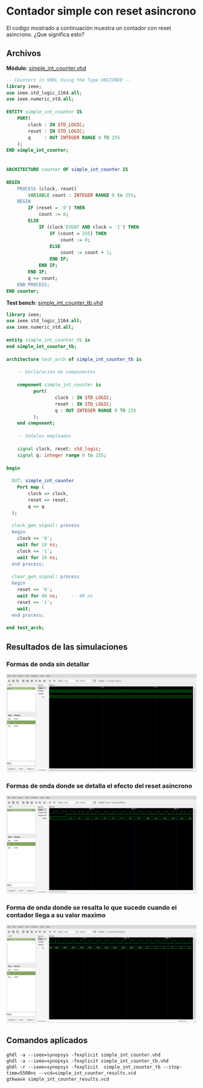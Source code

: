 # Contador simple con reset asincrono #

El codigo mostrado a continuación muestra un contador con reset asincrono. ¿Que significa esto?

## Archivos ##

**Módulo**: [simple_int_counter.vhd](simple_int_counter.vhd)

```vhdl
-- Counters in VHDL Using the Type UNSIGNED --
library ieee;
use ieee.std_logic_1164.all;
use ieee.numeric_std.all;

ENTITY simple_int_counter IS
	PORT(
		clock : IN STD_LOGIC;
		reset : IN STD_LOGIC;
		q 	  : OUT INTEGER RANGE 0 TO 255
	);
END simple_int_counter;


ARCHITECTURE counter OF simple_int_counter IS

BEGIN
	PROCESS (clock, reset)
		VARIABLE count : INTEGER RANGE 0 to 255;
	BEGIN
		IF (reset = '0') THEN
			count := 0;
		ELSE
			IF (clock'EVENT AND clock = '1') THEN				
				IF (count = 255) THEN
					count := 0;
				ELSE
					count := count + 1;
				END IF;
			END IF;
		END IF;
		q <= count;
	END PROCESS;
END counter;
```

**Test bench**: [simple_int_counter_tb.vhd](simple_int_counter_tb.vhd)

```vhdl
library ieee;
use ieee.std_logic_1164.all;
use ieee.numeric_std.all;

entity simple_int_counter_tb is
end simple_int_counter_tb;

architecture test_arch of simple_int_counter_tb is
    
    -- Declaracion de componentes

    component simple_int_counter is
	      port(
		          clock : IN STD_LOGIC;
		          reset : IN STD_LOGIC;
		          q : OUT INTEGER RANGE 0 TO 255
	      );
    end component;
    
    -- Señales empleadas

    signal clock, reset: std_logic;   
    signal q: integer range 0 to 255;   

begin

  DUT: simple_int_counter
	Port map (
        clock => clock,
        reset => reset,
        q => q
  );
  
  clock_gen_signal: process
  begin
    clock <= '0';
    wait for 10 ns;
    clock <= '1';
    wait for 10 ns;
  end process;

  clear_gen_signal: process
  begin
    reset <= '0';
    wait for 40 ns;     -- 40 ns
    reset <= '1';
    wait;
  end process;

end test_arch;
```

## Resultados de las simulaciones ##

### Formas de onda sin detallar ###

![simple_int_counter_wf1](simple_int_counter_wf1.png)

### Formas de onda donde se detalla el efecto del reset asincrono ###

![simple_int_counter_wf2](simple_int_counter_wf2.png)

### Forma de onda donde se resalta lo que sucede cuando el contador llega a su valor maximo ###

![simple_int_counter_wf3](simple_int_counter_wf3.png)

## Comandos aplicados ##

```
ghdl -a --ieee=synopsys -fexplicit simple_int_counter.vhd 
ghdl -a --ieee=synopsys -fexplicit simple_int_counter_tb.vhd
ghdl -r --ieee=synopsys -fexplicit  simple_int_counter_tb --stop-time=5500ns --vcd=simple_int_counter_results.vcd
gtkwave simple_int_counter_results.vcd
```
